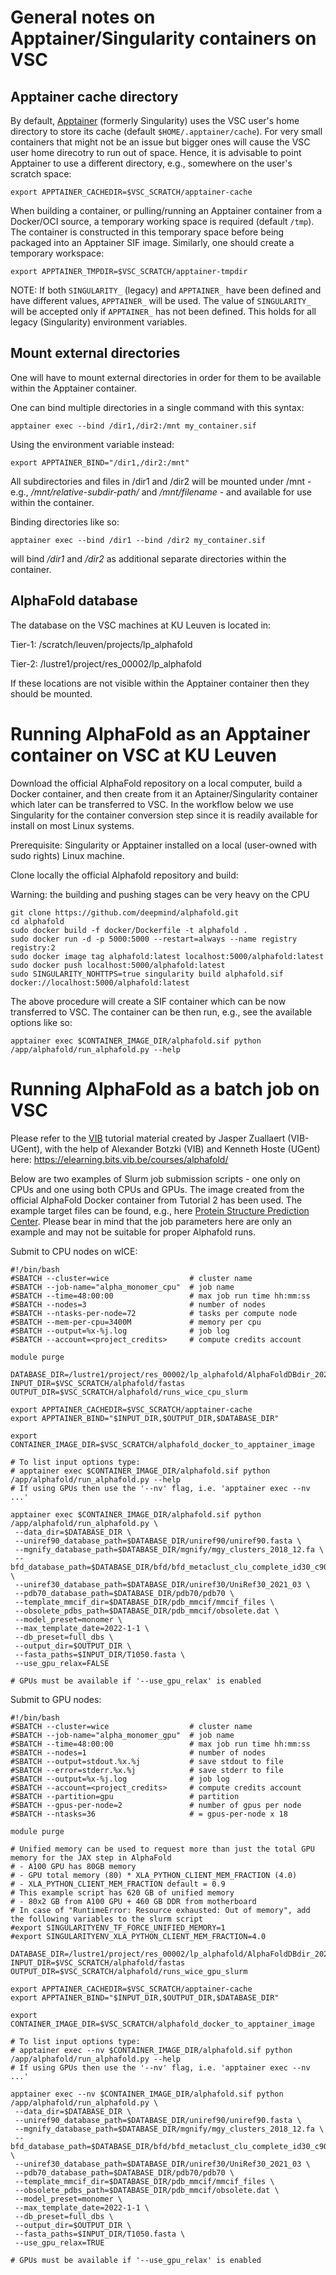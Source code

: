 # General notes on Apptainer/Singularity containers on VSC

## Apptainer cache directory

By default, [Apptainer](https://apptainer.org) (formerly Singularity) uses the VSC user's home directory to store its cache (default ```$HOME/.apptainer/cache```). For very small containers that might not be an issue but bigger ones will cause the VSC user home direcotry to run out of space. Hence, it is advisable to point Apptainer to use a different directory, e.g., somewhere on the user's scratch space:

```
export APPTAINER_CACHEDIR=$VSC_SCRATCH/apptainer-cache
```

When building a container, or pulling/running an Apptainer container from a Docker/OCI source, a temporary working space is required (default ```/tmp```). The container is constructed in this temporary space before being packaged into an Apptainer SIF image. Similarly, one should create a temporary workspace:

```
export APPTAINER_TMPDIR=$VSC_SCRATCH/apptainer-tmpdir
```

NOTE: If both ```SINGULARITY_``` (legacy) and ```APPTAINER_``` have been defined and have different values, ```APPTAINER_``` will be used. The value of  ```SINGULARITY_``` will be accepted only if ```APPTAINER_``` has not been defined. This holds for all legacy (Singularity) environment variables.

## Mount external directories

One will have to mount external directories in order for them to be available within the Apptainer container.

One can bind multiple directories in a single command with this syntax:

```
apptainer exec --bind /dir1,/dir2:/mnt my_container.sif
```

Using the environment variable instead:

```
export APPTAINER_BIND="/dir1,/dir2:/mnt"
```

All subdirectories and files in /dir1 and /dir2 will be mounted under /mnt - e.g., */mnt/relative-subdir-path/* and */mnt/filename* - and available for use within the container.

Binding directories like so:

```
apptainer exec --bind /dir1 --bind /dir2 my_container.sif
```

will bind */dir1* and */dir2* as additional separate directories within the container.

## AlphaFold database

The database on the VSC machines at KU Leuven is located in:

Tier-1: /scratch/leuven/projects/lp_alphafold

Tier-2: /lustre1/project/res_00002/lp_alphafold

If these locations are not visible within the Apptainer container then they should be mounted.

# Running AlphaFold as an Apptainer container on VSC at KU Leuven

Download the official AlphaFold repository on a local computer, build a Docker container, and then create from it an Aptainer/Singularity container which later can be transferred to VSC. In the workflow below we use Singularity for the container conversion step since it is readily available for install on most Linux systems.

Prerequisite: Singularity or Apptainer installed on a local (user-owned with sudo rights) Linux machine.

Clone locally the official Alphafold repository and build:

Warning: the building and pushing stages can be very heavy on the CPU

```
git clone https://github.com/deepmind/alphafold.git
cd alphafold
sudo docker build -f docker/Dockerfile -t alphafold .
sudo docker run -d -p 5000:5000 --restart=always --name registry registry:2
sudo docker image tag alphafold:latest localhost:5000/alphafold:latest
sudo docker push localhost:5000/alphafold:latest
sudo SINGULARITY_NOHTTPS=true singularity build alphafold.sif docker://localhost:5000/alphafold:latest
```

The above procedure will create a SIF container which can be now transferred to VSC. The container can be then run, e.g., see the available options like so:
```
apptainer exec $CONTAINER_IMAGE_DIR/alphafold.sif python /app/alphafold/run_alphafold.py --help
```

# Running AlphaFold as a batch job on VSC
Please refer to the [VIB](https://vib.be/) tutorial material created by Jasper Zuallaert (VIB-UGent), with the help of Alexander Botzki (VIB) and Kenneth Hoste (UGent) here: https://elearning.bits.vib.be/courses/alphafold/

Below are two examples of Slurm job submission scripts - one only on CPUs and one using both CPUs and GPUs. The image created from the official AlphaFold Docker container from Tutorial 2 has been used. The example target files can be found, e.g., here [Protein Structure Prediction Center](https://www.predictioncenter.org/casp14/targetlist.cgi). Please bear in mind that the job parameters here are only an example and may not be suitable for proper Alphafold runs.
  
Submit to CPU nodes on wICE:
```
#!/bin/bash
#SBATCH --cluster=wice                  # cluster name
#SBATCH --job-name="alpha_monomer_cpu"  # job name
#SBATCH --time=48:00:00                 # max job run time hh:mm:ss
#SBATCH --nodes=3                       # number of nodes
#SBATCH --ntasks-per-node=72            # tasks per compute node
#SBATCH --mem-per-cpu=3400M             # memory per cpu
#SBATCH --output=%x-%j.log              # job log
#SBATCH --account=<project_credits>     # compute credits account

module purge

DATABASE_DIR=/lustre1/project/res_00002/lp_alphafold/AlphaFoldDBdir_20221123
INPUT_DIR=$VSC_SCRATCH/alphafold/fastas
OUTPUT_DIR=$VSC_SCRATCH/alphafold/runs_wice_cpu_slurm

export APPTAINER_CACHEDIR=$VSC_SCRATCH/apptainer-cache
export APPTAINER_BIND="$INPUT_DIR,$OUTPUT_DIR,$DATABASE_DIR"

export CONTAINER_IMAGE_DIR=$VSC_SCRATCH/alphafold_docker_to_apptainer_image

# To list input options type:
# apptainer exec $CONTAINER_IMAGE_DIR/alphafold.sif python /app/alphafold/run_alphafold.py --help
# If using GPUs then use the '--nv' flag, i.e. 'apptainer exec --nv ...'

apptainer exec $CONTAINER_IMAGE_DIR/alphafold.sif python /app/alphafold/run_alphafold.py \
 --data_dir=$DATABASE_DIR \
 --uniref90_database_path=$DATABASE_DIR/uniref90/uniref90.fasta \
 --mgnify_database_path=$DATABASE_DIR/mgnify/mgy_clusters_2018_12.fa \
 --bfd_database_path=$DATABASE_DIR/bfd/bfd_metaclust_clu_complete_id30_c90_final_seq.sorted_opt \
 --uniref30_database_path=$DATABASE_DIR/uniref30/UniRef30_2021_03 \
 --pdb70_database_path=$DATABASE_DIR/pdb70/pdb70 \
 --template_mmcif_dir=$DATABASE_DIR/pdb_mmcif/mmcif_files \
 --obsolete_pdbs_path=$DATABASE_DIR/pdb_mmcif/obsolete.dat \
 --model_preset=monomer \
 --max_template_date=2022-1-1 \
 --db_preset=full_dbs \
 --output_dir=$OUTPUT_DIR \
 --fasta_paths=$INPUT_DIR/T1050.fasta \
 --use_gpu_relax=FALSE

# GPUs must be available if '--use_gpu_relax' is enabled
```

Submit to GPU nodes:
```
#!/bin/bash
#SBATCH --cluster=wice                  # cluster name
#SBATCH --job-name="alpha_monomer_gpu"  # job name
#SBATCH --time=48:00:00                 # max job run time hh:mm:ss
#SBATCH --nodes=1                       # number of nodes
#SBATCH --output=stdout.%x.%j           # save stdout to file
#SBATCH --error=stderr.%x.%j            # save stderr to file
#SBATCH --output=%x-%j.log              # job log
#SBATCH --account=<project_credits>     # compute credits account
#SBATCH --partition=gpu                 # partition
#SBATCH --gpus-per-node=2               # number of gpus per node
#SBATCH --ntasks=36                     # = gpus-per-node x 18

module purge

# Unified memory can be used to request more than just the total GPU memory for the JAX step in AlphaFold
# - A100 GPU has 80GB memory
# - GPU total memory (80) * XLA_PYTHON_CLIENT_MEM_FRACTION (4.0)
# - XLA_PYTHON_CLIENT_MEM_FRACTION default = 0.9
# This example script has 620 GB of unified memory
# - 80x2 GB from A100 GPU + 460 GB DDR from motherboard
# In case of "RuntimeError: Resource exhausted: Out of memory", add the following variables to the slurm script
#export SINGULARITYENV_TF_FORCE_UNIFIED_MEMORY=1
#export SINGULARITYENV_XLA_PYTHON_CLIENT_MEM_FRACTION=4.0

DATABASE_DIR=/lustre1/project/res_00002/lp_alphafold/AlphaFoldDBdir_20221123
INPUT_DIR=$VSC_SCRATCH/alphafold/fastas
OUTPUT_DIR=$VSC_SCRATCH/alphafold/runs_wice_gpu_slurm

export APPTAINER_CACHEDIR=$VSC_SCRATCH/apptainer-cache
export APPTAINER_BIND="$INPUT_DIR,$OUTPUT_DIR,$DATABASE_DIR"

export CONTAINER_IMAGE_DIR=$VSC_SCRATCH/alphafold_docker_to_apptainer_image

# To list input options type:
# apptainer exec --nv $CONTAINER_IMAGE_DIR/alphafold.sif python /app/alphafold/run_alphafold.py --help
# If using GPUs then use the '--nv' flag, i.e. 'apptainer exec --nv ...'

apptainer exec --nv $CONTAINER_IMAGE_DIR/alphafold.sif python /app/alphafold/run_alphafold.py \
 --data_dir=$DATABASE_DIR \
 --uniref90_database_path=$DATABASE_DIR/uniref90/uniref90.fasta \
 --mgnify_database_path=$DATABASE_DIR/mgnify/mgy_clusters_2018_12.fa \
 --bfd_database_path=$DATABASE_DIR/bfd/bfd_metaclust_clu_complete_id30_c90_final_seq.sorted_opt \
 --uniref30_database_path=$DATABASE_DIR/uniref30/UniRef30_2021_03 \
 --pdb70_database_path=$DATABASE_DIR/pdb70/pdb70 \
 --template_mmcif_dir=$DATABASE_DIR/pdb_mmcif/mmcif_files \
 --obsolete_pdbs_path=$DATABASE_DIR/pdb_mmcif/obsolete.dat \
 --model_preset=monomer \
 --max_template_date=2022-1-1 \
 --db_preset=full_dbs \
 --output_dir=$OUTPUT_DIR \
 --fasta_paths=$INPUT_DIR/T1050.fasta \
 --use_gpu_relax=TRUE

# GPUs must be available if '--use_gpu_relax' is enabled
```
